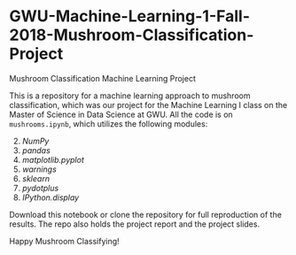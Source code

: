 # GWU-Machine-Learning-1-Fall-2018-Mushroom-Classification-Project
Mushroom Classification Machine Learning Project

This is a repository for a machine learning approach to mushroom classification, which was our project for the Machine Learning I class on the Master of Science in Data Science at GWU. All the code is on `mushrooms.ipynb`, which utilizes the following modules:

2.  *NumPy*
3.  *pandas*
4.  *matplotlib.pyplot*
5.  *warnings*
7.  *sklearn*
17. *pydotplus*
19. *IPython.display*

Download this notebook or clone the repository for full reproduction of the results. The repo also holds the project report and the project slides. 

Happy Mushroom Classifying!
